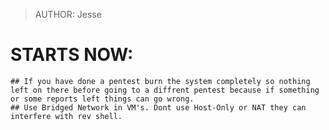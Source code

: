 > AUTHOR: Jesse 

# STARTS NOW:

    ## If you have done a pentest burn the system completely so nothing left on there before going to a diffrent pentest because if something or some reports left things can go wrong.
    ## Use Bridged Network in VM's. Dont use Host-Only or NAT they can interfere with rev shell.
  
